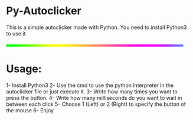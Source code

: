 # Py-Autoclicker
This is a simple autoclicker made with Python. You need to install Python3 to use it

<p>
  <img src="https://raw.githubusercontent.com/Bennitenni111/Bennitenni111/main/rainbowline.gif" />
</p>

# Usage:
1- Install Python3
2- Use the cmd to use the python interpreter in the autoclicker file or just execute it.
3- Write how many times you want to press the button.
4- Write how many milliseconds do you want to wait in between each click
5- Choose 1 (Left) or 2 (Right) to specify the button of the mouse
6- Enjoy
